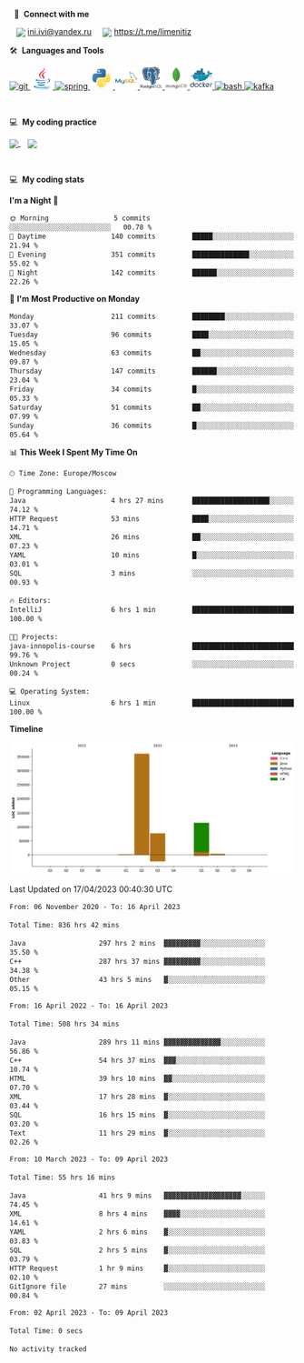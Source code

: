 <!-- https://github.com/lowlighter/metrics -->
<!-- https://www.vectorlogo.zone/ -->
<!-- https://www.svgrepo.com/ -->

&nbsp; 🔗 &nbsp;**Connect with me**
&nbsp; <p align="left">
        &nbsp;&nbsp;
        <span>
            <img align="center"
                src="https://user-images.githubusercontent.com/60324635/179626886-1219e9ee-75c0-42ed-a26b-d4ef24ed306c.svg"
                height="30px"/>
            ini.ivi@yandex.ru
        </span>
        &nbsp;&nbsp;&nbsp;
        <span>
            <img align="center"
                    src="https://user-images.githubusercontent.com/60324635/179626979-f490e684-520a-46a3-9f2e-1b3d291b8372.svg"
                    height="30px"/>
            https://t.me/limenitiz
        </span>
</p>

<!-- 
![Metrics](/github-metrics.svg)
<br>

![Wwakatime stats](https://github-readme-stats-taupe-two.vercel.app/api/wakatime?username=limenitiz&hide_title=true&hide_border=true&langs_count=5&bg_color=00000000&text_color=777) 
-->

🛠️ &nbsp;**Languages and Tools**
<p align="left">
    <a href="https://git-scm.com/" target="_blank" rel="noreferrer">
        <img src="https://www.vectorlogo.zone/logos/git-scm/git-scm-icon.svg"
            alt="git" width="40" height="40" />
    </a>
    <a href="https://www.java.com" target="_blank" rel="noreferrer"> <img
            src="https://raw.githubusercontent.com/devicons/devicon/master/icons/java/java-original.svg"
            alt="java" width="40" height="40" /> </a>
    <a href="https://spring.io/" target="_blank" rel="noreferrer">
        <img src="https://www.vectorlogo.zone/logos/springio/springio-icon.svg"
            alt="spring" width="40" height="40" />
    </a>
    <a href="https://www.python.org" target="_blank" rel="noreferrer">
        <img src="https://raw.githubusercontent.com/devicons/devicon/master/icons/python/python-original.svg"
            alt="python" width="40" height="40" />
    </a>
    <a href="https://www.mysql.com/" target="_blank" rel="noreferrer">
        <img src="https://raw.githubusercontent.com/devicons/devicon/master/icons/mysql/mysql-original-wordmark.svg"
            alt="mysql" width="40" height="40" />
    </a>
    <a href="https://www.postgresql.org" target="_blank" rel="noreferrer">
        <img src="https://raw.githubusercontent.com/devicons/devicon/master/icons/postgresql/postgresql-original-wordmark.svg"
            alt="postgresql" width="40" height="40" />
    </a>
    <a href="https://www.mongodb.com/" target="_blank" rel="noreferrer">
        <img src="https://raw.githubusercontent.com/devicons/devicon/master/icons/mongodb/mongodb-original-wordmark.svg"
            alt="mongodb" width="40" height="40" />
    </a>
    <a href="https://www.docker.com/" target="_blank" rel="noreferrer">
        <img src="https://raw.githubusercontent.com/devicons/devicon/master/icons/docker/docker-original-wordmark.svg"
            alt="docker" width="40" height="40" />
    </a>
    <a href="https://www.gnu.org/software/bash/" target="_blank" rel="noreferrer">
        <img src="https://www.vectorlogo.zone/logos/gnu_bash/gnu_bash-icon.svg"
            alt="bash" width="40" height="40" />
    </a>
    <a href="https://kafka.apache.org/" target="_blank" rel="noreferrer">
        <img src="https://www.vectorlogo.zone/logos/apache_kafka/apache_kafka-icon.svg"
            alt="kafka" width="40" height="40" />
    </a>
</p>
<br>

💻 &nbsp;**My coding practice**
<p align="left">
    <a href="https://www.leetcode.com/limenitiz" target="blank"><img align="center"
            src="https://upload.wikimedia.org/wikipedia/commons/0/0a/LeetCode_Logo_black_with_text.svg"
            height="40"/>
    </a>
    &nbsp;&nbsp;
    <a href="https://www.hackerrank.com/limenitiz" target="blank"><img align="center"
            src="https://d1ka33fs6lvw5x.cloudfront.net/hackerrank/assets/styleguide/logo_wordmark-f5c5eb61ab0a154c3ed9eda24d0b9e31.svg"
            height="40"/>
    </a>
</p>

<br>


💻 &nbsp;**My coding stats**

<!--START_SECTION:waka-readme-stats-total-->
**I'm a Night 🦉** 

```text
🌞 Morning                5 commits           ░░░░░░░░░░░░░░░░░░░░░░░░░   00.78 % 
🌆 Daytime                140 commits         █████░░░░░░░░░░░░░░░░░░░░   21.94 % 
🌃 Evening                351 commits         ██████████████░░░░░░░░░░░   55.02 % 
🌙 Night                  142 commits         ██████░░░░░░░░░░░░░░░░░░░   22.26 % 
```
📅 **I'm Most Productive on Monday** 

```text
Monday                   211 commits         ████████░░░░░░░░░░░░░░░░░   33.07 % 
Tuesday                  96 commits          ████░░░░░░░░░░░░░░░░░░░░░   15.05 % 
Wednesday                63 commits          ██░░░░░░░░░░░░░░░░░░░░░░░   09.87 % 
Thursday                 147 commits         ██████░░░░░░░░░░░░░░░░░░░   23.04 % 
Friday                   34 commits          █░░░░░░░░░░░░░░░░░░░░░░░░   05.33 % 
Saturday                 51 commits          ██░░░░░░░░░░░░░░░░░░░░░░░   07.99 % 
Sunday                   36 commits          █░░░░░░░░░░░░░░░░░░░░░░░░   05.64 % 
```


📊 **This Week I Spent My Time On** 

```text
🕑︎ Time Zone: Europe/Moscow

💬 Programming Languages: 
Java                     4 hrs 27 mins       ███████████████████░░░░░░   74.12 % 
HTTP Request             53 mins             ████░░░░░░░░░░░░░░░░░░░░░   14.71 % 
XML                      26 mins             ██░░░░░░░░░░░░░░░░░░░░░░░   07.23 % 
YAML                     10 mins             █░░░░░░░░░░░░░░░░░░░░░░░░   03.01 % 
SQL                      3 mins              ░░░░░░░░░░░░░░░░░░░░░░░░░   00.93 % 

🔥 Editors: 
IntelliJ                 6 hrs 1 min         █████████████████████████   100.00 % 

🐱‍💻 Projects: 
java-innopolis-course    6 hrs               █████████████████████████   99.76 % 
Unknown Project          0 secs              ░░░░░░░░░░░░░░░░░░░░░░░░░   00.24 % 

💻 Operating System: 
Linux                    6 hrs 1 min         █████████████████████████   100.00 % 
```

**Timeline**

![Lines of Code chart](https://raw.githubusercontent.com/limenitiz/limenitiz/master/assets/bar_graph.png)


 Last Updated on 17/04/2023 00:40:30 UTC
<!--END_SECTION:waka-readme-stats-total-->

<!--START_SECTION:wakaReadmeTotal-->

```text
From: 06 November 2020 - To: 16 April 2023

Total Time: 836 hrs 42 mins

Java                  297 hrs 2 mins  ▓▓▓▓▓▓▓▓▓░░░░░░░░░░░░░░░░   35.50 %
C++                   287 hrs 37 mins ▓▓▓▓▓▓▓▓▓░░░░░░░░░░░░░░░░   34.38 %
Other                 43 hrs 5 mins   ▓░░░░░░░░░░░░░░░░░░░░░░░░   05.15 %
```

<!--END_SECTION:wakaReadmeTotal-->

<!--START_SECTION:wakaReadmeYear-->

```text
From: 16 April 2022 - To: 16 April 2023

Total Time: 508 hrs 34 mins

Java                  289 hrs 11 mins ▓▓▓▓▓▓▓▓▓▓▓▓▓▓░░░░░░░░░░░   56.86 %
C++                   54 hrs 37 mins  ▓▓▓░░░░░░░░░░░░░░░░░░░░░░   10.74 %
HTML                  39 hrs 10 mins  ▓▓░░░░░░░░░░░░░░░░░░░░░░░   07.70 %
XML                   17 hrs 28 mins  ▓░░░░░░░░░░░░░░░░░░░░░░░░   03.44 %
SQL                   16 hrs 15 mins  ▓░░░░░░░░░░░░░░░░░░░░░░░░   03.20 %
Text                  11 hrs 29 mins  ▓░░░░░░░░░░░░░░░░░░░░░░░░   02.26 %
```

<!--END_SECTION:wakaReadmeYear-->

<!--START_SECTION:wakaReadmeMonth-->

```text
From: 10 March 2023 - To: 09 April 2023

Total Time: 55 hrs 16 mins

Java                  41 hrs 9 mins   ▓▓▓▓▓▓▓▓▓▓▓▓▓▓▓▓▓▓▓░░░░░░   74.45 %
XML                   8 hrs 4 mins    ▓▓▓▓░░░░░░░░░░░░░░░░░░░░░   14.61 %
YAML                  2 hrs 6 mins    ▓░░░░░░░░░░░░░░░░░░░░░░░░   03.83 %
SQL                   2 hrs 5 mins    ▓░░░░░░░░░░░░░░░░░░░░░░░░   03.79 %
HTTP Request          1 hr 9 mins     ▓░░░░░░░░░░░░░░░░░░░░░░░░   02.10 %
GitIgnore file        27 mins         ░░░░░░░░░░░░░░░░░░░░░░░░░   00.84 %
```

<!--END_SECTION:wakaReadmeMonth-->

<!--START_SECTION:wakaReadmeWeek-->

```text
From: 02 April 2023 - To: 09 April 2023

Total Time: 0 secs

No activity tracked
```

<!--END_SECTION:wakaReadmeWeek-->

